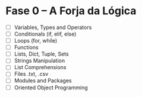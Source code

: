 # Fase 0 – A Forja da Lógica

- [ ] Variables, Types and Operators
- [ ] Conditionals (if, elif, else)
- [ ] Loops (for, while)
- [ ] Functions
- [ ] Lists, Dict, Tuple, Sets
- [ ] Strings Manipulation
- [ ] List Comprehensions
- [ ] Files .txt, .csv
- [ ] Modules and Packages
- [ ] Oriented Object Programming
